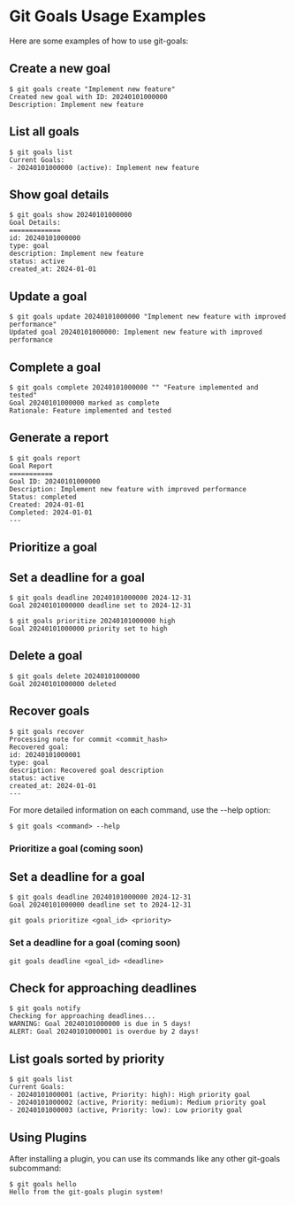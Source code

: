 # Git Goals Usage Examples

Here are some examples of how to use git-goals:

## Create a new goal
```
$ git goals create "Implement new feature"
Created new goal with ID: 20240101000000
Description: Implement new feature
```

## List all goals
```
$ git goals list
Current Goals:
- 20240101000000 (active): Implement new feature
```

## Show goal details
```
$ git goals show 20240101000000
Goal Details:
=============
id: 20240101000000
type: goal
description: Implement new feature
status: active
created_at: 2024-01-01
```

## Update a goal
```
$ git goals update 20240101000000 "Implement new feature with improved performance"
Updated goal 20240101000000: Implement new feature with improved performance
```

## Complete a goal
```
$ git goals complete 20240101000000 "" "Feature implemented and tested"
Goal 20240101000000 marked as complete
Rationale: Feature implemented and tested
```

## Generate a report
```
$ git goals report
Goal Report
===========
Goal ID: 20240101000000
Description: Implement new feature with improved performance
Status: completed
Created: 2024-01-01
Completed: 2024-01-01
---
```

## Prioritize a goal
## Set a deadline for a goal
```
$ git goals deadline 20240101000000 2024-12-31
Goal 20240101000000 deadline set to 2024-12-31
```

```
$ git goals prioritize 20240101000000 high
Goal 20240101000000 priority set to high
```

## Delete a goal
```
$ git goals delete 20240101000000
Goal 20240101000000 deleted
```

## Recover goals
```
$ git goals recover
Processing note for commit <commit_hash>
Recovered goal:
id: 20240101000001
type: goal
description: Recovered goal description
status: active
created_at: 2024-01-01
---
```

For more detailed information on each command, use the --help option:
```
$ git goals <command> --help
```

### Prioritize a goal (coming soon)
## Set a deadline for a goal
```
$ git goals deadline 20240101000000 2024-12-31
Goal 20240101000000 deadline set to 2024-12-31
```


```
git goals prioritize <goal_id> <priority>
```

### Set a deadline for a goal (coming soon)

```
git goals deadline <goal_id> <deadline>
```


## Check for approaching deadlines
```
$ git goals notify
Checking for approaching deadlines...
WARNING: Goal 20240101000000 is due in 5 days!
ALERT: Goal 20240101000001 is overdue by 2 days!
```

## List goals sorted by priority
```
$ git goals list
Current Goals:
- 20240101000001 (active, Priority: high): High priority goal
- 20240101000002 (active, Priority: medium): Medium priority goal
- 20240101000003 (active, Priority: low): Low priority goal
```

## Using Plugins

After installing a plugin, you can use its commands like any other git-goals subcommand:

```
$ git goals hello
Hello from the git-goals plugin system!
```

